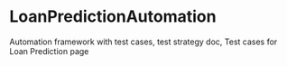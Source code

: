# LoanPredictionAutomation
Automation framework with test cases, test strategy doc, Test cases for Loan Prediction page
